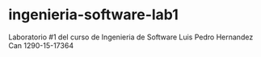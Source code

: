 # ingenieria-software-lab1
Laboratorio #1 del curso de Ingenieria de Software
Luis Pedro Hernandez Can 
1290-15-17364
